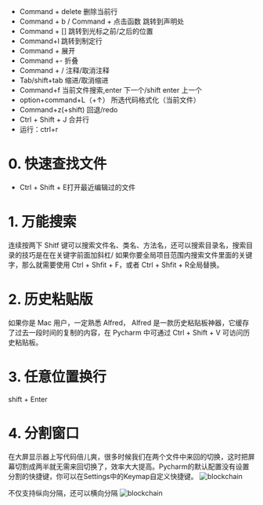 
* Command + delete 删除当前行
*  Command + b / Command + 点击函数 跳转到声明处
*  Command + [] 跳转到光标之前/之后的位置
*  Command+l 跳转到制定行
* Command + 展开
* Command +- 折叠
* Command + / 注释/取消注释
* Tab/shift+tab 缩进/取消缩进
* Command+f 当前文件搜索,enter 下一个/shift enter 上一个
* option+command+L（+↑） 所选代码格式化（当前文件）
* Command+z(+shift) 回退/redo
* Ctrl + Shift + J 合并行
* 运行：ctrl+r

#  0. 快速查找文件
* Ctrl + Shift + E打开最近编辑过的文件

#  1. 万能搜索
连续按两下 Shitf 键可以搜索文件名、类名、方法名，还可以搜索目录名，搜索目录的技巧是在在关键字前面加斜杠/
如果你要全局项目范围内搜索文件里面的关键字，那么就需要使用 Ctrl + Shfit + F，或者 Ctrl + Shfit + R全局替换。

#  2. 历史粘贴版
如果你是 Mac 用户，一定熟悉 Alfred， Alfred 是一款历史粘贴板神器，它缓存了过去一段时间的复制的内容，在 Pycharm 中可通过 Ctrl + Shift + V 可访问历史粘贴板。

#  3. 任意位置换行
shift + Enter 

#  4. 分割窗口
在大屏显示器上写代码倍儿爽，很多时候我们在两个文件中来回的切换，这时把屏幕切割成两半就无需来回切换了，效率大大提高。Pycharm的默认配置没有设置分割的快捷键，你可以在Settings中的Keymap自定义快捷键。
![blockchain](https://pic4.zhimg.com/80/v2-5e9b73d24713d6388d4e99540ebfb75e_hd.jpg "图片1")


不仅支持纵向分隔，还可以横向分隔
![blockchain](https://pic2.zhimg.com/80/v2-35d2fa07bca33b0dfe976777fc82e3a0_hd.jpg "图片2")




